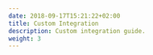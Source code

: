 ```yaml
---
date: 2018-09-17T15:21:22+02:00
title: Custom Integration
description: Custom integration guide.
weight: 3
---
```

